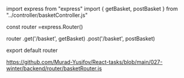 import express from "express"
import { getBasket, postBasket } from "../controller/basketController.js"

const router =express.Router()

router
.get('/basket', getBasket)
.post('/basket', postBasket)

export default router






https://github.com/Murad-Yusifov/React-tasks/blob/main/027-winter/backend/router/basketRouter.js